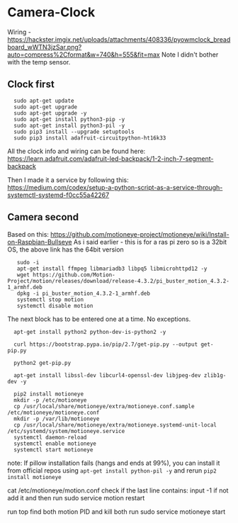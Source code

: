 # Camera-Clock

Wiring - https://hackster.imgix.net/uploads/attachments/408336/pyowmclock_breadboard_wWTN3jzSar.png?auto=compress%2Cformat&w=740&h=555&fit=max Note I didn't bother with the temp sensor.

## Clock first
```
  sudo apt-get update
  sudo apt-get upgrade
  sudo apt-get upgrade -y
  sudo apt-get install python3-pip -y
  sudo apt-get install python3-pil -y
  sudo pip3 install --upgrade setuptools
  sudo pip3 install adafruit-circuitpython-ht16k33
```

All the clock info and wiring can be found here: https://learn.adafruit.com/adafruit-led-backpack/1-2-inch-7-segment-backpack 

Then I made it a service by following this: https://medium.com/codex/setup-a-python-script-as-a-service-through-systemctl-systemd-f0cc55a42267

## Camera second

Based on this: https://github.com/motioneye-project/motioneye/wiki/Install-on-Raspbian-Bullseye
As i said earlier - this is for a ras pi zero so is a 32bit OS, the above link has the 64bit version

```
   sudo -i
   apt-get install ffmpeg libmariadb3 libpq5 libmicrohttpd12 -y
   wget https://github.com/Motion-Project/motion/releases/download/release-4.3.2/pi_buster_motion_4.3.2-1_armhf.deb 
   dpkg -i pi_buster_motion_4.3.2-1_armhf.deb 
   systemctl stop motion
   systemctl disable motion 
```
The next block has to be entered one at a time.  No exceptions.
```
  apt-get install python2 python-dev-is-python2 -y

  curl https://bootstrap.pypa.io/pip/2.7/get-pip.py --output get-pip.py

  python2 get-pip.py

  apt-get install libssl-dev libcurl4-openssl-dev libjpeg-dev zlib1g-dev -y
```

```
  pip2 install motioneye
  mkdir -p /etc/motioneye
  cp /usr/local/share/motioneye/extra/motioneye.conf.sample /etc/motioneye/motioneye.conf
  mkdir -p /var/lib/motioneye
  cp /usr/local/share/motioneye/extra/motioneye.systemd-unit-local /etc/systemd/system/motioneye.service
  systemctl daemon-reload
  systemctl enable motioneye
  systemctl start motioneye
```
note: If pillow installation fails (hangs and ends at 99%),
you can install it from official repos using
`apt-get install python-pil -y`
and rerun
`pip2 install motioneye`

cat /etc/motioneye/motion.conf
check if the last line contains: input -1 if not add it and then run
sudo service motion restart

run top
find both motion PID and kill both
run sudo service motioneye start
